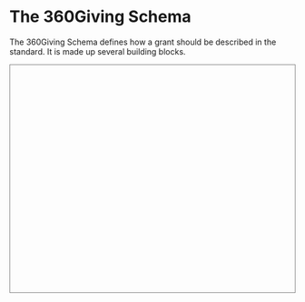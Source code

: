 # The 360Giving Schema
The 360Giving Schema defines how a grant should be described in the standard. It is made up several building blocks.

<div style="height:400px; overflow:auto; border:1px solid grey;">
<script src="../../_static/docson/widget.js"
        data-schema="../../360-giving-schema.json">
</script>
</div>

